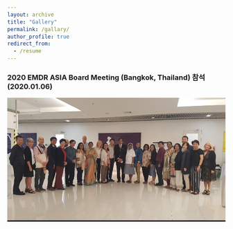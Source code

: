 ```yaml
---
layout: archive
title: "Gallery"
permalink: /gallary/
author_profile: true
redirect_from:
  - /resume
---
```


### 2020 EMDR ASIA Board Meeting (Bangkok, Thailand) 참석 (2020.01.06)

![image](/images/20200106.png)
